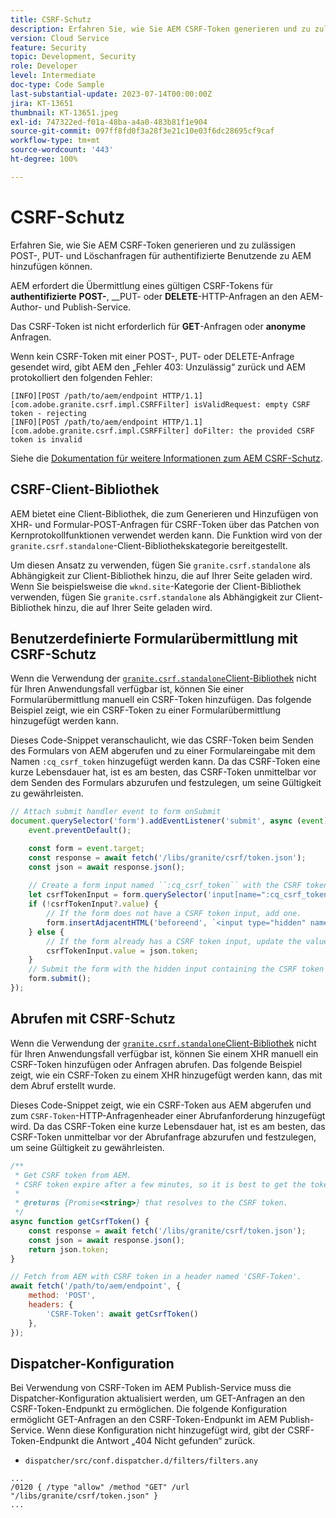 ```yaml
---
title: CSRF-Schutz
description: Erfahren Sie, wie Sie AEM CSRF-Token generieren und zu zulässigen POST-, PUT- und Löschanfragen für authentifizierte Benutzende zu AEM hinzufügen können.
version: Cloud Service
feature: Security
topic: Development, Security
role: Developer
level: Intermediate
doc-type: Code Sample
last-substantial-update: 2023-07-14T00:00:00Z
jira: KT-13651
thumbnail: KT-13651.jpeg
exl-id: 747322ed-f01a-48ba-a4a0-483b81f1e904
source-git-commit: 097ff8fd0f3a28f3e21c10e03f6dc28695cf9caf
workflow-type: tm+mt
source-wordcount: '443'
ht-degree: 100%

---
```


# CSRF-Schutz

Erfahren Sie, wie Sie AEM CSRF-Token generieren und zu zulässigen POST-, PUT- und Löschanfragen für authentifizierte Benutzende zu AEM hinzufügen können.

AEM erfordert die Übermittlung eines gültigen CSRF-Tokens für __authentifizierte__ __POST-__, __PUT- oder __DELETE__-HTTP-Anfragen an den AEM-Author- und Publish-Service.

Das CSRF-Token ist nicht erforderlich für __GET__-Anfragen oder __anonyme__ Anfragen.

Wenn kein CSRF-Token mit einer POST-, PUT- oder DELETE-Anfrage gesendet wird, gibt AEM den „Fehler 403: Unzulässig“ zurück und AEM protokolliert den folgenden Fehler:

```log
[INFO][POST /path/to/aem/endpoint HTTP/1.1][com.adobe.granite.csrf.impl.CSRFFilter] isValidRequest: empty CSRF token - rejecting
[INFO][POST /path/to/aem/endpoint HTTP/1.1][com.adobe.granite.csrf.impl.CSRFFilter] doFilter: the provided CSRF token is invalid
```

Siehe die [Dokumentation für weitere Informationen zum AEM CSRF-Schutz](https://experienceleague.adobe.com/docs/experience-manager-65/developing/introduction/csrf-protection.html?lang=de).


## CSRF-Client-Bibliothek

AEM bietet eine Client-Bibliothek, die zum Generieren und Hinzufügen von XHR- und Formular-POST-Anfragen für CSRF-Token über das Patchen von Kernprotokollfunktionen verwendet werden kann. Die Funktion wird von der `granite.csrf.standalone`-Client-Bibliothekskategorie bereitgestellt.

Um diesen Ansatz zu verwenden, fügen Sie `granite.csrf.standalone` als Abhängigkeit zur Client-Bibliothek hinzu, die auf Ihrer Seite geladen wird. Wenn Sie beispielsweise die `wknd.site`-Kategorie der Client-Bibliothek verwenden, fügen Sie `granite.csrf.standalone` als Abhängigkeit zur Client-Bibliothek hinzu, die auf Ihrer Seite geladen wird.

## Benutzerdefinierte Formularübermittlung mit CSRF-Schutz

Wenn die Verwendung der [`granite.csrf.standalone`Client-Bibliothek](#csrf-client-library) nicht für Ihren Anwendungsfall verfügbar ist, können Sie einer Formularübermittlung manuell ein CSRF-Token hinzufügen. Das folgende Beispiel zeigt, wie ein CSRF-Token zu einer Formularübermittlung hinzugefügt werden kann.

Dieses Code-Snippet veranschaulicht, wie das CSRF-Token beim Senden des Formulars von AEM abgerufen und zu einer Formulareingabe mit dem Namen `:cq_csrf_token` hinzugefügt werden kann. Da das CSRF-Token eine kurze Lebensdauer hat, ist es am besten, das CSRF-Token unmittelbar vor dem Senden des Formulars abzurufen und festzulegen, um seine Gültigkeit zu gewährleisten.

```javascript
// Attach submit handler event to form onSubmit
document.querySelector('form').addEventListener('submit', async (event) => {
    event.preventDefault();

    const form = event.target;
    const response = await fetch('/libs/granite/csrf/token.json');
    const json = await response.json();
    
    // Create a form input named ``:cq_csrf_token`` with the CSRF token.
    let csrfTokenInput = form.querySelector('input[name=":cq_csrf_token"]');
    if (!csrfTokenInput?.value) {
        // If the form does not have a CSRF token input, add one.
        form.insertAdjacentHTML('beforeend', `<input type="hidden" name=":cq_csrf_token" value="${json.token}">`);
    } else {
        // If the form already has a CSRF token input, update the value.
        csrfTokenInput.value = json.token;
    }
    // Submit the form with the hidden input containing the CSRF token
    form.submit();
});
```

## Abrufen mit CSRF-Schutz

Wenn die Verwendung der [`granite.csrf.standalone`Client-Bibliothek](#csrf-client-library) nicht für Ihren Anwendungsfall verfügbar ist, können Sie einem XHR manuell ein CSRF-Token hinzufügen oder Anfragen abrufen. Das folgende Beispiel zeigt, wie ein CSRF-Token zu einem XHR hinzugefügt werden kann, das mit dem Abruf erstellt wurde.

Dieses Code-Snippet zeigt, wie ein CSRF-Token aus AEM abgerufen und zum `CSRF-Token`-HTTP-Anfragenheader einer Abrufanforderung hinzugefügt wird. Da das CSRF-Token eine kurze Lebensdauer hat, ist es am besten, das CSRF-Token unmittelbar vor der Abrufanfrage abzurufen und festzulegen, um seine Gültigkeit zu gewährleisten.

```javascript
/**
 * Get CSRF token from AEM.
 * CSRF token expire after a few minutes, so it is best to get the token before each request.
 * 
 * @returns {Promise<string>} that resolves to the CSRF token.
 */
async function getCsrfToken() {
    const response = await fetch('/libs/granite/csrf/token.json');
    const json = await response.json();
    return json.token;
}

// Fetch from AEM with CSRF token in a header named 'CSRF-Token'.
await fetch('/path/to/aem/endpoint', {
    method: 'POST',
    headers: {
        'CSRF-Token': await getCsrfToken()
    },
});
```

## Dispatcher-Konfiguration

Bei Verwendung von CSRF-Token im AEM Publish-Service muss die Dispatcher-Konfiguration aktualisiert werden, um GET-Anfragen an den CSRF-Token-Endpunkt zu ermöglichen. Die folgende Konfiguration ermöglicht GET-Anfragen an den CSRF-Token-Endpunkt im AEM Publish-Service. Wenn diese Konfiguration nicht hinzugefügt wird, gibt der CSRF-Token-Endpunkt die Antwort „404 Nicht gefunden“ zurück.

* `dispatcher/src/conf.dispatcher.d/filters/filters.any`

```
...
/0120 { /type "allow" /method "GET" /url "/libs/granite/csrf/token.json" }
...
```
